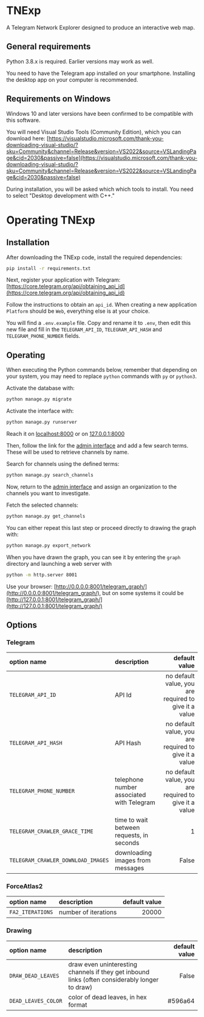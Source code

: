 # TNExp
A Telegram Network Explorer designed to produce an interactive web map.


## General requirements
Python 3.8.x is required. Earlier versions may work as well.

You need to have the Telegram app installed on your smartphone. Installing the desktop app on your computer is recommended.


## Requirements on Windows
Windows 10 and later versions have been confirmed to be compatible with this software.

You will need Visual Studio Tools (Community Edition), which you can download here:
[https://visualstudio.microsoft.com/thank-you-downloading-visual-studio/?sku=Community&channel=Release&version=VS2022&source=VSLandingPage&cid=2030&passive=false](https://visualstudio.microsoft.com/thank-you-downloading-visual-studio/?sku=Community&channel=Release&version=VS2022&source=VSLandingPage&cid=2030&passive=false)

During installation, you will be asked which which tools to install. You need to select "Desktop development with C++."


# Operating TNExp

## Installation
After downloading the TNExp code, install the required dependencies:
```sh
pip install -r requirements.txt
```
Next, register your application with Telegram: [https://core.telegram.org/api/obtaining_api_id](https://core.telegram.org/api/obtaining_api_id)

Follow the instructions to obtain an `api_id`. When creating a new application `Platform` should be `Web`, everything else is at your choice.

You will find a `.env.example` file. Copy and rename it to `.env`, then edit this new file and fill in the `TELEGRAM_API_ID`, `TELEGRAM_API_HASH` and `TELEGRAM_PHONE_NUMBER` fields.


## Operating

When executing the Python commands below, remember that depending on your system, you may need to replace `python` commands with `py` or `python3`.

Activate the database with:
```sh
python manage.py migrate
```

Activate the interface with:
```sh
python manage.py runserver
```
Reach it on [localhost:8000](http://localhost:8000) or on [127.0.0.1:8000](http://127.0.0.1:8000)


Then, follow the link for the [admin interface](http://127.0.0.1:8000/admin/) and add a few search terms. These will be used to retrieve channels by name.

Search for channels using the defined terms:
```sh
python manage.py search_channels
```

Now, return to the [admin interface](http://127.0.0.1:8000/admin/) and assign an organization to the channels you want to investigate.

Fetch the selected channels:
```sh
python manage.py get_channels
```

You can either repeat this last step or proceed directly to drawing the graph with:
```sh
python manage.py export_network
```

When you have drawn the graph, you can see it by entering the `graph` directory and launching a web server with
```sh
python -m http.server 8001
```

Use your browser: [http://0.0.0.0:8001/telegram_graph/](http://0.0.0.0:8001/telegram_graph/), but on some systems it could be [http://127.0.0.1:8001/telegram_graph/](http://127.0.0.1:8001/telegram_graph/)


## Options

### Telegram

| option name | description | default value |
| :---------- | :---------- | ------------: |
| `TELEGRAM_API_ID` | API Id | no default value, you are required to give it a value |
| `TELEGRAM_API_HASH` | API Hash | no default value, you are required to give it a value |
| `TELEGRAM_PHONE_NUMBER` | telephone number associated with Telegram | no default value, you are required to give it a value |
| `TELEGRAM_CRAWLER_GRACE_TIME` | time to wait between requests, in seconds | 1 |
| `TELEGRAM_CRAWLER_DOWNLOAD_IMAGES` | downloading images from messages | False |

### ForceAtlas2

| option name | description | default value |
| :---------- | :---------- | ------------: |
| `FA2_ITERATIONS` | number of iterations | 20000 |

### Drawing

| option name | description | default value |
| :---------- | :---------- | ------------: |
| `DRAW_DEAD_LEAVES` | draw even uninteresting channels if they get inbound links (often considerably longer to draw) | False |
| `DEAD_LEAVES_COLOR` | color of dead leaves, in hex format | #596a64 |
